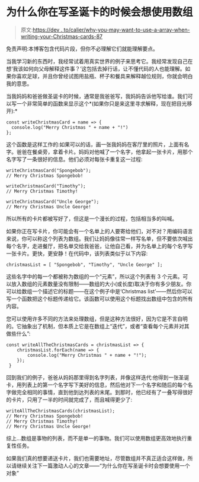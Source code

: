 # 为什么你在写圣诞卡的时候会想使用数组

> 原文:[https://dev . to/calier/why-you-may-want-to-use-a-array-when-writing-your-Christmas-cards-87](https://dev.to/calier/why-you-might-want-to-use-an-array-when-writing-your-christmas-cards-87)

免责声明:本博客包含代码片段，但你不必理解它们就能理解要点。

当我学习新的东西时，我经常试着用真实世界的例子来思考它。我经常发现自己在想‘我该如何向父母解释这件事？’这包括去掉行话，让不懂代码的人也能理解。如果你喜欢足球，并且你曾经试图用盐瓶、杯子和餐具来解释越位规则，你就会明白我的意思。

当我妈妈和爸爸做圣诞卡的时候，通常是我爸爸写，我妈妈告诉他写给谁。我们可以写一个非常简单的函数来显示这个*(如果你只是来这里寻求解释，现在把目光移开):*

```
const writeChristmasCard = name => {
  console.log("Merry Christmas " + name + "!")
}; 
```

这个函数是这样工作的:如果可以的话，画一张我妈妈在客厅里的照片，上面有名字。爸爸在餐桌旁，拿着卡片。妈妈对他喊了一个名字，他拿起一张卡片，用那个名字写了一条很好的信息。他们必须对每张卡重复这一过程:

```
writeChristmasCard("Spongebob");
// Merry Christmas Spongebob!

writeChristmasCard("Timothy");
// Merry Christmas Timothy!

writeChristmasCard("Uncle George");
// Merry Christmas Uncle George! 
```

所以所有的卡片都被写好了，但这是一个漫长的过程，包括相当多的叫喊。

如果你正在写卡片，你可能会有一个名单上的人要寄给他们，对不对？用编码语言来说，你可以称这个列表为数组。我们让妈妈像往常一样写名单，但不要依次喊出每个名字，走进餐厅，把名单交给我爸爸，让他自己看，并为名单上的每个名字写一张卡片。更快，更安静！在代码中，该列表类似于以下内容:

```
christmasList = [ "Spongebob", "Timothy", "Uncle George" ]; 
```

这些名字中的每一个都被称为数组的一个“元素”，所以这个列表有 3 个元素。可以放入数组的元素数量没有限制——数组的大小(或长度)取决于你有多少朋友。你可以给数组一个描述它的标题——在这个例子中是‘Christmas list’——然后你可以写一个函数把这个标题传递给它。该函数可以使用这个标题找出数组中包含的所有内容。

您可以使用许多不同的方法来处理数组，但是这种方法很好，因为它是不言自明的。它抽象出了机制，但本质上它是在数组上“迭代”，或者“查看每个元素并对其做些什么”:

```
const writeAllTheChristmasCards = christmasList => {
    christmasList.forEach(name => {
        console.log("Merry Christmas " + name + "!");
    });
 } 
```

回到我们的例子，爸爸从妈妈那里得到名字列表，并像这样迭代:他得到一张圣诞卡，用列表上的第一个名字写下美好的信息，然后他对下一个名字和随后的每个名字做完全相同的事情，直到他到达列表的末尾。到那时，他已经有了一叠写得很好的卡片，只用了一半的时间就完成了，而且喊得更少了:

```
writeAllTheChristmasCards(christmasList);
// Merry Christmas Spongebob!
// Merry Christmas Timothy!
// Merry Christmas Uncle George! 
```

综上...数组是事物的列表，而不是单一的事物。我们可以使用数组更高效地执行重复性任务。

如果我们真的想要递送卡片，我们也需要地址，尽管数组并不真正适合这样做，所以请继续关注下一篇激动人心的文章——“为什么你在写圣诞卡时会想要使用一个对象”